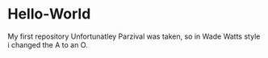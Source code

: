 # Hello-World
My first repository
Unfortunatley Parzival was taken, so in Wade Watts style i changed the A to an O.
